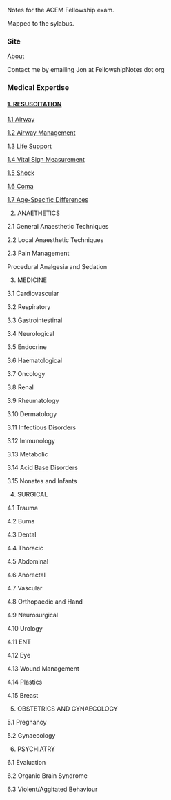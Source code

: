 Notes for the ACEM Fellowship exam. 

Mapped to the sylabus. 

### Site

[About](https://fellowshipnotes.org/about)

Contact me by emailing Jon at FellowshipNotes dot org

### Medical Expertise 

#### [1. RESUSCITATION](https://fellowshipnotes.org/RESUSCITATION)

[1.1 Airway]()

[1.2 Airway Management]()

[1.3 Life Support]()

[1.4 Vital Sign Measurement]()

[1.5 Shock]()

[1.6 Coma]()

[1.7 Age-Specific Differences]()

2. ANAETHETICS

2.1 General Anaesthetic Techniques

2.2 Local Anaesthetic Techniques

2.3 Pain Management

Procedural Analgesia and Sedation

3. MEDICINE

3.1 Cardiovascular

3.2 Respiratory

3.3 Gastrointestinal

3.4 Neurological

3.5 Endocrine

3.6 Haematological

3.7 Oncology

3.8 Renal

3.9 Rheumatology

3.10 Dermatology

3.11 Infectious Disorders

3.12 Immunology

3.13 Metabolic

3.14 Acid Base Disorders

3.15 Nonates and Infants

4. SURGICAL 

4.1 Trauma

4.2 Burns

4.3 Dental

4.4 Thoracic

4.5 Abdominal

4.6 Anorectal

4.7 Vascular

4.8 Orthopaedic and Hand

4.9 Neurosurgical

4.10 Urology

4.11 ENT

4.12 Eye

4.13 Wound Management

4.14  Plastics

4.15 Breast

5. OBSTETRICS AND GYNAECOLOGY

5.1 Pregnancy

5.2 Gynaecology

6. PSYCHIATRY

6.1 Evaluation

6.2 Organic Brain Syndrome

6.3 Violent/Aggitated Behaviour